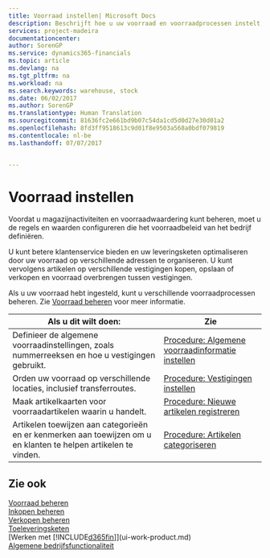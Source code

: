 ```yaml
---
title: Voorraad instellen| Microsoft Docs
description: Beschrijft hoe u uw voorraad en voorraadprocessen instelt, inclusief transferroutes en locaties, zoals magazijnen.
services: project-madeira
documentationcenter: 
author: SorenGP
ms.service: dynamics365-financials
ms.topic: article
ms.devlang: na
ms.tgt_pltfrm: na
ms.workload: na
ms.search.keywords: warehouse, stock
ms.date: 06/02/2017
ms.author: SorenGP
ms.translationtype: Human Translation
ms.sourcegitcommit: 81636fc2e661bd9b07c54da1cd5d0d27e30d01a2
ms.openlocfilehash: 8fd3ff9518613c9d01f8e9503a568a0bdf079819
ms.contentlocale: nl-be
ms.lasthandoff: 07/07/2017


---
```

# <a name="setting-up-inventory"></a>Voorraad instellen
Voordat u magazijnactiviteiten en voorraadwaardering kunt beheren, moet u de regels en waarden configureren die het voorraadbeleid van het bedrijf definiëren.

U kunt betere klantenservice bieden en uw leveringsketen optimaliseren door uw voorraad op verschillende adressen te organiseren. U kunt vervolgens artikelen op verschillende vestigingen kopen, opslaan of verkopen en voorraad overbrengen tussen vestigingen.

Als u uw voorraad hebt ingesteld, kunt u verschillende voorraadprocessen beheren. Zie [Voorraad beheren](inventory-manage-inventory.md) voor meer informatie.  

| Als u dit wilt doen: | Zie |
| --- | --- |
| Definieer de algemene voorraadinstellingen, zoals nummerreeksen en hoe u vestigingen gebruikt. |[Procedure: Algemene voorraadinformatie instellen](inventory-how-setup-general.md) |
| Orden uw voorraad op verschillende locaties, inclusief transferroutes. |[Procedure: Vestigingen instellen](inventory-how-register-new-items.md) |
| Maak artikelkaarten voor voorraadartikelen waarin u handelt. |[Procedure: Nieuwe artikelen registreren](inventory-how-register-new-items.md) |
| Artikelen toewijzen aan categorieën en er kenmerken aan toewijzen om u en klanten te helpen artikelen te vinden. |[Procedure: Artikelen categoriseren](inventory-how-categorize-items.md) |

## <a name="see-also"></a>Zie ook
[Voorraad beheren](inventory-manage-inventory.md)  
[Inkopen beheren](purchasing-manage-purchasing.md)  
[Verkopen beheren](sales-manage-sales.md)    
[Toeleveringsketen](madeira-supply-chain.md)  
[Werken met [!INCLUDE[d365fin](includes/d365fin_md.md)]](ui-work-product.md)  
[Algemene bedrijfsfunctionaliteit](ui-across-business-areas.md)

